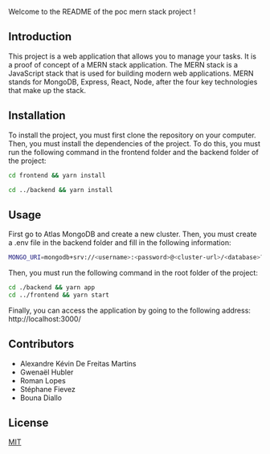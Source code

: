 Welcome to the README of the poc mern stack project !

## Introduction

This project is a web application that allows you to manage your tasks. It is a proof of concept of a MERN stack application. The MERN stack is a JavaScript stack that is used for building modern web applications. MERN stands for MongoDB, Express, React, Node, after the four key technologies that make up the stack.

## Installation

To install the project, you must first clone the repository on your computer. Then, you must install the dependencies of the project. To do this, you must run the following command in the frontend folder and the backend folder of the project:

```bash
cd frontend && yarn install

cd ../backend && yarn install
```

## Usage

First go to Atlas MongoDB and create a new cluster. Then, you must create a .env file in the backend folder and fill in the following information:

```bash
MONGO_URI=mongodb+srv://<username>:<password>@<cluster-url>/<database>?retryWrites=true&w=majority
```

Then, you must run the following command in the root folder of the project:

```bash
cd ./backend && yarn app
cd ../frontend && yarn start
```

Finally, you can access the application by going to the following address: http://localhost:3000/

## Contributors

- Alexandre Kévin De Freitas Martins
- Gwenaël Hubler
- Roman Lopes
- Stéphane Fievez
- Bouna Diallo

## License

[MIT](https://choosealicense.com/licenses/mit/)
